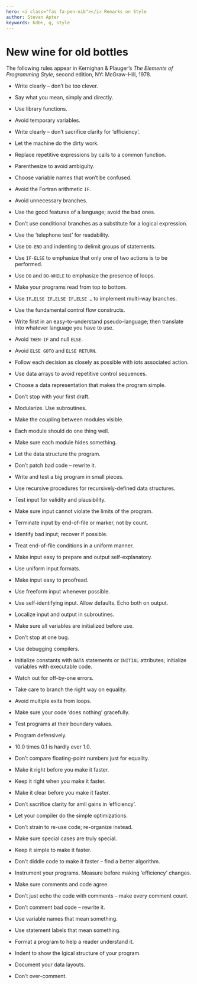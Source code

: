 ```yaml
---
hero: <i class="fas fa-pen-nib"></i> Remarks on Style
author: Stevan Apter
keywords: kdb+, q, style
---
```


# New wine for old bottles


The following rules appear in Kernighan & Plauger’s _The Elements of Programming Style_, second edition, NY: McGraw-Hill, 1978.

-   Write clearly – don’t be too clever.

-   Say what you mean, simply and directly.
-   Use library functions.
-   Avoid temporary variables.
-   Write clearly – don’t sacrifice clarity for ‘efficiency’.
-   Let the machine do the dirty work.
-   Replace repetitive expressions by calls to a common function.
-   Parenthesize to avoid ambiguity.
-   Choose variable names that won’t be confused.
-   Avoid the Fortran arithmetic `IF`.
-   Avoid unnecessary branches.
-   Use the good features of a language; avoid the bad ones.
-   Don’t use conditional branches as a substitute for a logical expression.
-   Use the ‘telephone test’ for readability.

-   Use `DO-END` and indenting to delimit groups of statements.
-   Use `IF-ELSE` to emphasize that only one of two actions is to be performed. 
-   Use `DO` and `DO-WHILE` to emphasize the presence of loops.
-   Make your programs read from top to bottom.
-   Use `IF…ELSE IF…ELSE IF…ELSE …` to implement multi-way branches.
-   Use the fundamental control flow constructs. 
-   Write first in an easy-to-understand pseudo-language; then translate into whatever language you have to use.
-   Avoid `THEN-IF` and null `ELSE`.
-   Avoid `ELSE GOTO` and `ELSE RETURN`.
-   Follow each decision as closely as possible with iots associated action.
-   Use data arrays to avoid repetitive control sequences.
-   Choose a data representation that makes the program simple.
-   Don’t stop with your first draft.

-   Modularize. Use subroutines.
-   Make the coupling between modules visible.
-   Each module should do one thing well.
-   Make sure each module hides something.
-   Let the data structure the program.
-   Don’t patch bad code – rewrite it.
-   Write and test a big program in small pieces.
-   Use recursive procedures for recursively-defined data structures.

-   Test input for validity and plausibility.
-   Make sure input cannot violate the limits of the program.
-   Terminate input by end-of-file or marker, not by count.
-   Identify bad input; recover if possible.
-   Treat end-of-file conditions in a uniform manner.
-   Make input easy to prepare and output self-explanatory.
-   Use uniform input formats.
-   Make input easy to proofread.
-   Use freeform input whenever possible.
-   Use self-identifying input. Allow defaults. Echo both on output.
-   Localize input and output in subroutines. 

-   Make sure all variables are initialized before use.
-   Don’t stop at one bug.
-   Use debugging compilers.
-   Initialize constants with `DATA` statements or `INITIAL` attributes; initialize variables with executable code.
-   Watch out for off-by-one errors.
-   Take care to branch the right way on equality.
-   Avoid multiple exits from loops.
-   Make sure your code ‘does nothing’ gracefully.
-   Test programs at their boundary values.
-   Program defensively.
-   10.0 times 0.1 is hardly ever 1.0.
-   Don’t compare floating-point numbers just for equality. 

-   Make it right before you make it faster.
-   Keep it right when you make it faster.
-   Make it clear before you make it faster.
-   Don’t sacrifice clarity for amll gains in ‘efficiency’.
-   Let your compiler do the simple optimizations.
-   Don’t strain to re-use code; re-organize instead.
-   Make sure special cases are truly special.
-   Keep it simple to make it faster.
-   Don’t diddle code to make it faster – find a better algorithm.
-   Instrument your programs. Measure before making ‘efficiency’ changes.

-   Make sure comments and code agree.
-   Don’t just echo the code with comments – make every comment count.
-   Don’t comment bad code – rewrite it.
-   Use variable names that mean something.
-   Use statement labels that mean something.
-   Format a program to help a reader understand it.
-   Indent to show the lgical structure of your program. 
-   Document your data layouts.
-   Don’t over-comment.

